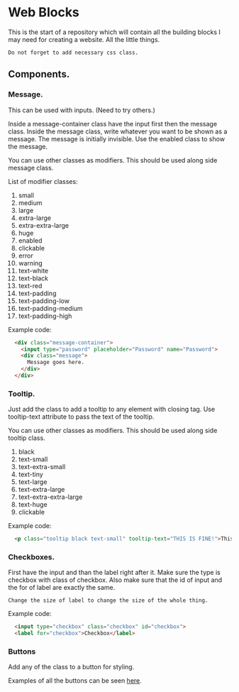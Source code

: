 # Web Blocks
This is the start of a repository which will contain all the building blocks I may need for creating a website. All the little things.

`Do not forget to add necessary css class.`

## Components.

### Message.
This can be used with inputs. (Need to try others.)

Inside a message-container class have the input first then the message class. Inside the message class, write whatever you want to be shown as a message. The message is initially invisible. Use the enabled class to show the message.

You can use other classes as modifiers. This should be used along side message class.

List of modifier classes:
1. small
2. medium
3. large
4. extra-large
5. extra-extra-large
6. huge
7. enabled
8. clickable
9. error
10. warning
11. text-white
12. text-black
13. text-red
14. text-padding
15. text-padding-low
16. text-padding-medium
17. text-padding-high

Example code:
```html
  <div class="message-container">
    <input type="password" placeholder="Password" name="Password">
    <div class="message">
      Message goes here.
    </div>
  </div>
```
### Tooltip.
Just add the class to add a tooltip to any element with closing tag. Use tooltip-text attribute to pass the text of the tooltip.

You can use other classes as modifiers. This should be used along side tooltip class.

1. black
2. text-small
3. text-extra-small
4. text-tiny
5. text-large
6. text-extra-large
7. text-extra-extra-large
8. text-huge
9. clickable

Example code:
```html
  <p class="tooltip black text-small" tooltip-text="THIS IS FINE!">This is a paragraph.</p>
```

### Checkboxes.
First have the input and than the label right after it.
Make sure the type is checkbox with class of checkbox.
Also make sure that the id of input and the for of label are exactly the same.

`Change the size of label to change the size of the whole thing.`

Example code:
```html
  <input type="checkbox" class="checkbox" id="checkbox">
  <label for="checkbox">Checkbox</label>
```

### Buttons

Add any of the class to a button for styling.

Examples of all the buttons can be seen [here](https://codepen.io/CodepenSuck/pen/yLbwVrG).
